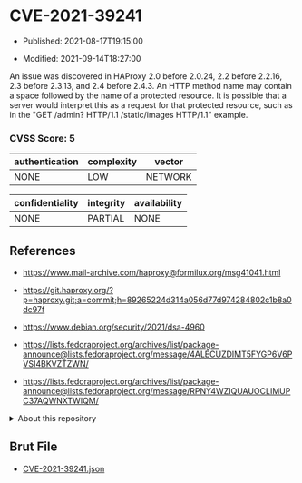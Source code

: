 # CVE-2021-39241

- Published: 2021-08-17T19:15:00

- Modified: 2021-09-14T18:27:00

An issue was discovered in HAProxy 2.0 before 2.0.24, 2.2 before 2.2.16, 2.3 before 2.3.13, and 2.4 before 2.4.3. An HTTP method name may contain a space followed by the name of a protected resource. It is possible that a server would interpret this as a request for that protected resource, such as in the "GET /admin? HTTP/1.1 /static/images HTTP/1.1" example.

### CVSS Score: **5**

| authentication | complexity | vector |
| --- | --- | --- |
| NONE | LOW | NETWORK |

| confidentiality | integrity | availability |
| --- | --- | --- |
| NONE | PARTIAL | NONE |

## References

* https://www.mail-archive.com/haproxy@formilux.org/msg41041.html

* https://git.haproxy.org/?p=haproxy.git;a=commit;h=89265224d314a056d77d974284802c1b8a0dc97f

* https://www.debian.org/security/2021/dsa-4960

* https://lists.fedoraproject.org/archives/list/package-announce@lists.fedoraproject.org/message/4ALECUZDIMT5FYGP6V6PVSI4BKVZTZWN/

* https://lists.fedoraproject.org/archives/list/package-announce@lists.fedoraproject.org/message/RPNY4WZIQUAUOCLIMUPC37AQWNXTWIQM/

<details>
<summary>About this repository</summary> 

  This repository is part of the project [Live Hack CVE](https://github.com/Live-Hack-CVE). Main website can be found [www.live-hack.org](https://www.live-hack.org) 
  
  Made by [Sn0wAlice](https://github.com/Sn0wAlice) for the people that care about security and need to have a feed of the latest CVEs. Hope you enjoy it, don't forget to star the repo and follow me on [Twitter](https://twitter.com/Sn0wAlice) and [Github](https://github.com/Sn0wAlice). And that is my [personnal website](https://www.alice-snow.me/)

  - [Home Page](https://github.com/Live-Hack-CVE)
  - [Framework](https://github.com/Live-Hack-CVE/cve-framework)
  - [CVE database](https://github.com/Live-Hack-CVE/full_database)
  - [Changelog](https://github.com/Live-Hack-CVE/Changelog)
</details>

## Brut File

* [CVE-2021-39241.json](https://raw.githubusercontent.com/Live-Hack-CVE/full_database/main/cves/2021/CVE-2021-39241.json)

